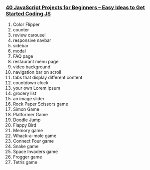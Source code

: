 ### [40 JavaScript Projects for Beginners – Easy Ideas to Get Started Coding JS](https://www.freecodecamp.org/news/javascript-projects-for-beginners/)


1. Color Flipper
2. counter
3. review carousel
4. responsive navbar
5. sidebar
6. modal
7. FAQ page
8. restaurant menu page
9. video background
10. navigation bar on scroll
11. tabs that display different content
12. countdown clock
13. your own Lorem ipsum
14. grocery list
15. an image slider
16. Rock Paper Scissors game
17. Simon Game
18. Platformer Game
19. Doodle Jump
20. Flappy Bird
21. Memory game
22. Whack-a-mole game
23. Connect Four game
24. Snake game
25. Space Invaders game
26. Frogger game
27. Tetris game